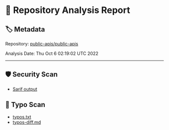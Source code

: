 # 🧪 Repository Analysis Report

## 🏷️ Metadata

Repository:
[public-apis/public-apis](https://github.com/public-apis/public-apis)

Analysis Date:
Thu Oct  6 02:19:02 UTC 2022

---

## 🛡️ Security Scan

- [Sarif output](./security)

## 🚫 Typo Scan

- [typos.txt](./typos.txt)
- [typos-diff.md](./typos-diff.md)


